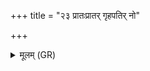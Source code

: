 +++
title = "२३ प्रातःप्रातर् गृहपतिर् नो"

+++
<details><summary>मूलम् (GR)</summary>

प्रातःप्रातर् गृहपतिर् नो अग्निः  
सायंसायं सौमनसस्य दाता ।  
वसोर्वसोर् वसुधान एधि-  
-इन्धानास् त्वा शतं हिमा ऋधेम ॥
</details>